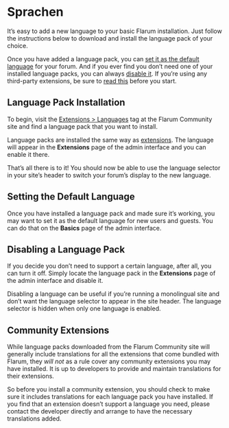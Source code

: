 # Sprachen

It’s easy to add a new language to your basic Flarum installation. Just follow the instructions below to download and install the language pack of your choice.

Once you have added a language pack, you can [set it as the default language](#setting-the-default-language) for your forum. And if you ever find you don’t need one of your installed language packs, you can always [disable it](#disabling-a-language-pack). If you’re using any third-party extensions, be sure to [read this](#third-party-extensions) before you start.

## Language Pack Installation

To begin, visit the [Extensions > Languages](https://discuss.flarum.org/t/languages) tag at the Flarum Community site and find a language pack that you want to install.

Language packs are installed the same way as [extensions](extensions.md). The language will appear in the **Extensions** page of the admin interface and you can enable it there.

That’s all there is to it! You should now be able to use the language selector in your site’s header to switch your forum’s display to the new language.

## Setting the Default Language

Once you have installed a language pack and made sure it’s working, you may want to set it as the default language for new users and guests. You can do that on the **Basics** page of the admin interface.

## Disabling a Language Pack

If you decide you don’t need to support a certain language, after all, you can turn it off. Simply locate the language pack in the **Extensions** page of the admin interface and disable it.

Disabling a language can be useful if you’re running a monolingual site and don’t want the language selector to appear in the site header. The language selector is hidden when only one language is enabled.

## Community Extensions

While language packs downloaded from the Flarum Community site will generally include translations for all the extensions that come bundled with Flarum, they _will not_ as a rule cover any community extensions you may have installed. It is up to developers to provide and maintain translations for their extensions.

So before you install a community extension, you should check to make sure it includes translations for each language pack you have installed. If you find that an extension doesn’t support a language you need, please contact the developer directly and arrange to have the necessary translations added.
